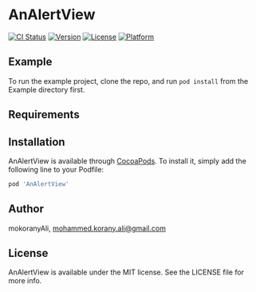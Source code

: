 # AnAlertView

[![CI Status](https://img.shields.io/travis/mokoranyAli/AnAlertView.svg?style=flat)](https://travis-ci.org/mokoranyAli/AnAlertView)
[![Version](https://img.shields.io/cocoapods/v/AnAlertView.svg?style=flat)](https://cocoapods.org/pods/AnAlertView)
[![License](https://img.shields.io/cocoapods/l/AnAlertView.svg?style=flat)](https://cocoapods.org/pods/AnAlertView)
[![Platform](https://img.shields.io/cocoapods/p/AnAlertView.svg?style=flat)](https://cocoapods.org/pods/AnAlertView)

## Example

To run the example project, clone the repo, and run `pod install` from the Example directory first.

## Requirements

## Installation

AnAlertView is available through [CocoaPods](https://cocoapods.org). To install
it, simply add the following line to your Podfile:

```ruby
pod 'AnAlertView'
```

## Author

mokoranyAli, mohammed.korany.ali@gmail.com

## License

AnAlertView is available under the MIT license. See the LICENSE file for more info.
